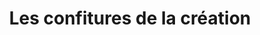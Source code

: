 ---
title: "Les confitures de la création"
url: /passy/les-confitures-de-la-creation/
shop: vente en gros
---